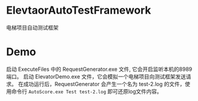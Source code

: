 # ElevtaorAutoTestFramework
电梯项目自动测试框架

# Demo

启动 ExecuteFiles 中的 RequestGenerator.exe 文件, 它会开启监听本机的8989端口。
启动 ElevatorDemo.exe 文件，它会模拟一个电梯项目向测试框架发送请求。
在成功运行后，RequestGenerator 会产生一个名为 test-2.log 的文件，使用命令行 
`AutoScore.exe Test test-2.log`
即可还原log文件内容。
